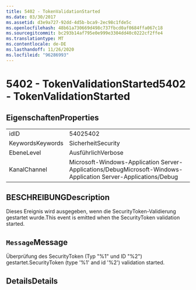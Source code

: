 ```yaml
---
title: 5402 - TokenValidationStarted
ms.date: 03/30/2017
ms.assetid: d3e9a727-92dd-4d5b-bca9-2ec98c1fde5c
ms.openlocfilehash: 48b61a730669d498c737fbcd0af0684ffa067c18
ms.sourcegitcommit: bc293b14af795e0e999e3304dd40c0222cf2ffe4
ms.translationtype: MT
ms.contentlocale: de-DE
ms.lasthandoff: 11/26/2020
ms.locfileid: "96286993"
---
```

# <a name="5402---tokenvalidationstarted"></a><span data-ttu-id="ff982-102">5402 - TokenValidationStarted</span><span class="sxs-lookup"><span data-stu-id="ff982-102">5402 - TokenValidationStarted</span></span>

## <a name="properties"></a><span data-ttu-id="ff982-103">Eigenschaften</span><span class="sxs-lookup"><span data-stu-id="ff982-103">Properties</span></span>  
  
|||  
|-|-|  
|<span data-ttu-id="ff982-104">id</span><span class="sxs-lookup"><span data-stu-id="ff982-104">ID</span></span>|<span data-ttu-id="ff982-105">5402</span><span class="sxs-lookup"><span data-stu-id="ff982-105">5402</span></span>|  
|<span data-ttu-id="ff982-106">Keywords</span><span class="sxs-lookup"><span data-stu-id="ff982-106">Keywords</span></span>|<span data-ttu-id="ff982-107">Sicherheit</span><span class="sxs-lookup"><span data-stu-id="ff982-107">Security</span></span>|  
|<span data-ttu-id="ff982-108">Ebene</span><span class="sxs-lookup"><span data-stu-id="ff982-108">Level</span></span>|<span data-ttu-id="ff982-109">Ausführlich</span><span class="sxs-lookup"><span data-stu-id="ff982-109">Verbose</span></span>|  
|<span data-ttu-id="ff982-110">Kanal</span><span class="sxs-lookup"><span data-stu-id="ff982-110">Channel</span></span>|<span data-ttu-id="ff982-111">Microsoft-Windows-Application Server-Applications/Debug</span><span class="sxs-lookup"><span data-stu-id="ff982-111">Microsoft-Windows-Application Server-Applications/Debug</span></span>|  
  
## <a name="description"></a><span data-ttu-id="ff982-112">BESCHREIBUNG</span><span class="sxs-lookup"><span data-stu-id="ff982-112">Description</span></span>  

 <span data-ttu-id="ff982-113">Dieses Ereignis wird ausgegeben, wenn die SecurityToken-Validierung gestartet wurde.</span><span class="sxs-lookup"><span data-stu-id="ff982-113">This event is emitted when the SecurityToken validation started.</span></span>  
  
## <a name="message"></a><span data-ttu-id="ff982-114">`Message`</span><span class="sxs-lookup"><span data-stu-id="ff982-114">Message</span></span>  

 <span data-ttu-id="ff982-115">Überprüfung des SecurityToken (Typ "%1" und ID "%2") gestartet.</span><span class="sxs-lookup"><span data-stu-id="ff982-115">SecurityToken (type '%1' and id '%2') validation started.</span></span>  
  
## <a name="details"></a><span data-ttu-id="ff982-116">Details</span><span class="sxs-lookup"><span data-stu-id="ff982-116">Details</span></span>
